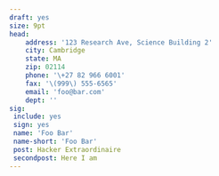 ```yaml
---
draft: yes
size: 9pt
head:
    address: '123 Research Ave, Science Building 2'
    city: Cambridge
    state: MA
    zip: 02114
    phone: '\+27 82 966 6001'
    fax: '\(999\) 555-6565'
    email: 'foo@bar.com'
    dept: ''
sig:
 include: yes
 sign: yes
 name: 'Foo Bar'
 name-short: 'Foo Bar'
 post: Hacker Extraordinaire
 secondpost: Here I am
---
```


<!-- \today -->
